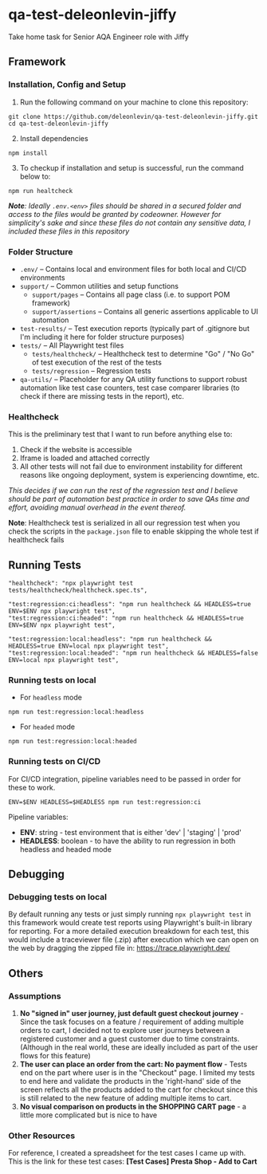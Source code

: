 # qa-test-deleonlevin-jiffy

Take home task for Senior AQA Engineer role with Jiffy

## Framework
### Installation, Config and Setup
1. Run the following command on your machine to clone this repository:
```
git clone https://github.com/deleonlevin/qa-test-deleonlevin-jiffy.git
cd qa-test-deleonlevin-jiffy
```
2. Install dependencies
```
npm install
```
3. To checkup if installation and setup is successful, run the command below to:
```
npm run healtcheck
```

 _**Note**: Ideally `.env.<env>` files should be shared in a secured folder and access to the files would be granted by codeowner. However for simplicity's sake and since these files do not contain any sensitive data, I included these files in this repository_

### Folder Structure
- `.env/` – Contains local and environment files for both local and CI/CD environments
- `support/` – Common utilities and setup functions
  - `support/pages` – Contains all page class (i.e. to support POM framework)
  - `support/assertions` – Contains all generic assertions applicable to UI automation
- `test-results/` – Test execution reports (typically part of .gitignore but I'm including it here for folder structure purposes)
- `tests/` – All Playwright test files
  - `tests/healthcheck/` – Healthcheck test to determine "Go" / "No Go" of test execution of the rest of the tests
  - `tests/regression` – Regression tests
- `qa-utils/` – Placeholder for any QA utility functions to support robust automation like test case counters, test case comparer libraries (to check if there are missing tests in the report), etc.

### Healthcheck
This is the preliminary test that I want to run before anything else to:
1. Check if the website is accessible
2. Iframe is loaded and attached correctly
3. All other tests will not fail due to environment instability for different reasons like ongoing deployment, system is experiencing downtime, etc.

_This decides if we can run the rest of the regression test 
and I believe should be part of automation best practice 
in order to save QAs time and effort,
avoiding manual overhead in the event thereof._

**Note**: Healthcheck test is serialized in all our regression test when you check the scripts in the `package.json` file to enable skipping the whole test if healthcheck fails

## Running Tests
```
"healthcheck": "npx playwright test tests/healthcheck/healthcheck.spec.ts",

"test:regression:ci:headless": "npm run healthcheck && HEADLESS=true ENV=$ENV npx playwright test",
"test:regression:ci:headed": "npm run healthcheck && HEADLESS=true ENV=$ENV npx playwright test",

"test:regression:local:headless": "npm run healthcheck && HEADLESS=true ENV=local npx playwright test",
"test:regression:local:headed": "npm run healthcheck && HEADLESS=false ENV=local npx playwright test",
```
### Running tests on local
- For `headless` mode
```
npm run test:regression:local:headless
```

- For `headed` mode
```
npm run test:regression:local:headed
```
### Running tests on CI/CD
For CI/CD integration, pipeline variables need to be passed in order for these to work. 
```
ENV=$ENV HEADLESS=$HEADLESS npm run test:regression:ci
```
Pipeline variables:
- **ENV**: string - test environment that is either 'dev' | 'staging' | 'prod'
- **HEADLESS**: boolean - to have the ability to run regression in both headless and headed mode

## Debugging
### Debugging tests on local
By default running any tests or just simply running `npx playwright test` in this framework would create test reports using Playwright's built-in library for reporting. 
For a more detailed execution breakdown for each test, this would include a traceviewer file (.zip) after execution which we can open on the web by dragging the zipped file in: https://trace.playwright.dev/

## Others
### Assumptions
1. **No "signed in" user journey, just default guest checkout journey** - Since the task focuses on a feature / requirement of adding multiple orders to cart, I decided not to explore user journeys between a registered customer and a guest customer due to time constraints. (Although in the real world, these are ideally included as part of the user flows for this feature)
2. **The user can place an order from the cart: No payment flow** - Tests end on the part where user is in the "Checkout" page. I limited my tests to end here and validate the products in the 'right-hand' side of the screen reflects all the products added to the cart for checkout since this is still related to the new feature of adding multiple items to cart.
3. **No visual comparison on products in the SHOPPING CART page** - a little more complicated but is nice to have

### Other Resources
For reference, I created a spreadsheet for the test cases I came up with.
This is the link for these test cases: **[Test Cases] Presta Shop - Add to Cart**
